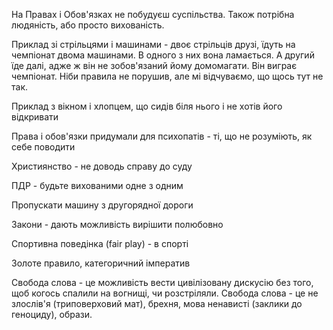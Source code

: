 

На Правах і Обов'язках не побудуєш суспільства.
Також потрібна людяність, або просто вихованість.


Приклад зі стрільцями і машинами - двоє стрільців друзі, їдуть на чемпіонат двома машинами. В одного з них вона ламається. А другий їде далі, адже ж він не зобов'язаний йому домомагати. Він виграє чемпіонат. Ніби правила не порушив, але мі відчуваємо, що щось тут не так.

Приклад з вікном і хлопцем, що сидів біля нього і не хотів його відкривати

Права і обов'язки придумали для психопатів - ті, що не розуміють, як себе поводити

Християнство - не доводь справу до суду

ПДР - будьте вихованими одне з одним

Пропускати машину з другорядної дороги

Закони - дають можливість вирішити полюбовно

Спортивна поведінка (fair play) - в спорті

Золоте правило, категоричний імператив


Свобода слова - це можливість вести цивілізовану дискусію без того, щоб когось спалили на вогнищі, чи розстріляли.
Свобода слова - це не злослів'я (триповерховий мат), брехня, мова ненависті (заклики до геноциду), образи. 